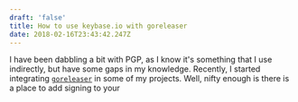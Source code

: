 ```yaml
---
draft: 'false'
title: How to use keybase.io with goreleaser
date: 2018-02-16T23:43:42.247Z
---
```

I have been dabbling a bit with PGP, as I know it's something that I use indirectly, but have some gaps in my knowledge.  Recently, I started integrating [`goreleaser`](https://goreleaser.com) in some of my projects.  Well, nifty enough is there is a place to add signing to your 
